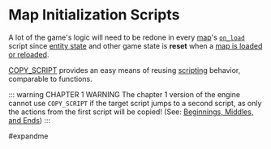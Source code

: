 # Map Initialization Scripts

A lot of the game's logic will need to be redone in every [map](../maps)'s [`on_load`](../scripts/on_load) script since [entity state](../entities/entity_properties) and other game state is **reset** when a [map is loaded or reloaded](../maps/map_loads).

[COPY_SCRIPT](../actions/COPY_SCRIPT) provides an easy means of reusing [scripting](../scripts) behavior, comparable to functions.

::: warning CHAPTER 1 WARNING
The chapter 1 version of the engine cannot use `COPY_SCRIPT` if the target script jumps to a second script, as only the actions from the first script will be copied! (See: [Beginnings, Middles, and Ends](../techniques/beginnings_middles_and_ends))
:::

#expandme 
